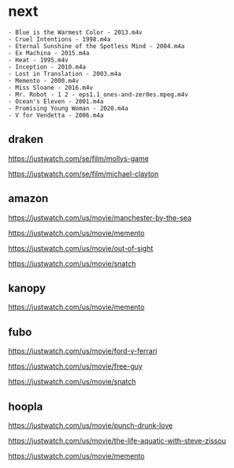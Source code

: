 # next

~~~
- Blue is the Warmest Color - 2013.m4v
- Cruel Intentions - 1998.m4a
- Eternal Sunshine of the Spotless Mind - 2004.m4a
- Ex Machina - 2015.m4a
- Heat - 1995.m4v
- Inception - 2010.m4a
- Lost in Translation - 2003.m4a
- Memento - 2000.m4v
- Miss Sloane - 2016.m4v
- Mr. Robot - 1 2 - eps1.1_ones-and-zer0es.mpeg.m4v
- Ocean's Eleven - 2001.m4a
- Promising Young Woman - 2020.m4a
- V for Vendetta - 2006.m4a
~~~

## draken

https://justwatch.com/se/film/mollys-game

https://justwatch.com/se/film/michael-clayton

## amazon

https://justwatch.com/us/movie/manchester-by-the-sea

https://justwatch.com/us/movie/memento

https://justwatch.com/us/movie/out-of-sight

https://justwatch.com/us/movie/snatch

## kanopy

https://justwatch.com/us/movie/memento

## fubo

https://justwatch.com/us/movie/ford-v-ferrari

https://justwatch.com/us/movie/free-guy

https://justwatch.com/us/movie/snatch

## hoopla

https://justwatch.com/us/movie/punch-drunk-love

https://justwatch.com/us/movie/the-life-aquatic-with-steve-zissou

https://justwatch.com/us/movie/memento
